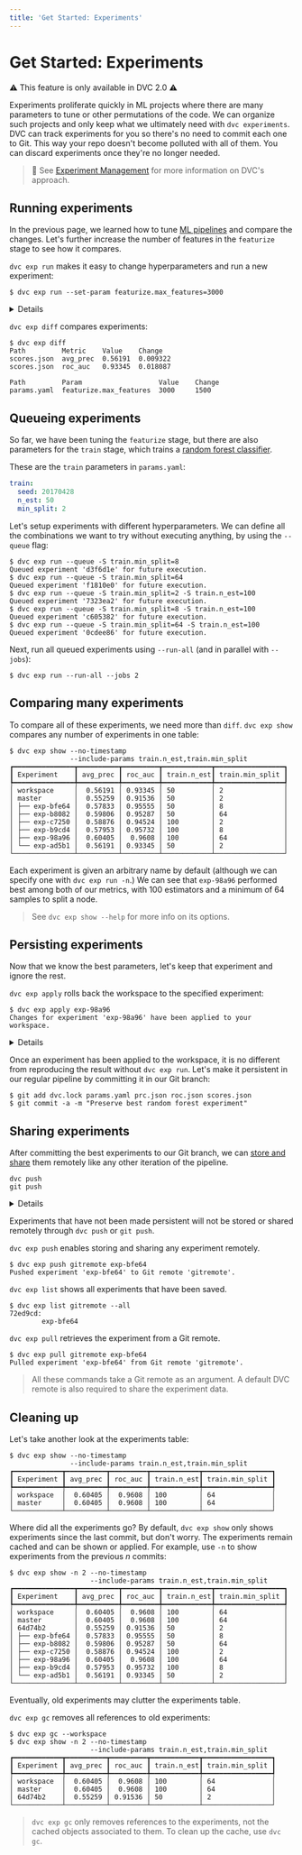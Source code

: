 ```yaml
---
title: 'Get Started: Experiments'
---
```


# Get Started: Experiments

⚠️ This feature is only available in DVC 2.0 ⚠️

<abbr>Experiments</abbr> proliferate quickly in ML projects where there are many
parameters to tune or other permutations of the code. We can organize such
projects and only keep what we ultimately need with `dvc experiments`. DVC can
track experiments for you so there's no need to commit each one to Git. This way
your repo doesn't become polluted with all of them. You can discard experiments
once they're no longer needed.

> 📖 See [Experiment Management](/doc/user-guide/experiment-management) for more
> information on DVC's approach.

## Running experiments

In the previous page, we learned how to tune
[ML pipelines](/doc/tutorials/get-started/ml-pipeline) and compare the changes.
Let's further increase the number of features in the `featurize` stage to see
how it compares.

`dvc exp run` makes it easy to change <abbr>hyperparameters</abbr> and run a new
experiment:

```dvc
$ dvc exp run --set-param featurize.max_features=3000
```

<details>

### 💡 Expand to see what this command does.

`dvc exp run` is similar to `dvc repro` but with some added conveniences for
running experiments. The `--set-param` (or `-S`) flag sets the values for
[parameters](/doc/command-reference/params) as a shortcut to editing
`params.yaml`.

Check that the `featurize.max_features` value has been updated in `params.yaml`:

```git
 featurize:
-  max_features: 1500
+  max_features: 3000
```

Any edits to <abbr>dependencies</abbr> (parameters or source code) will be
reflected in the experiment run.

</details>

`dvc exp diff` compares experiments:

```dvc
$ dvc exp diff
Path         Metric    Value    Change
scores.json  avg_prec  0.56191  0.009322
scores.json  roc_auc   0.93345  0.018087

Path         Param                   Value    Change
params.yaml  featurize.max_features  3000     1500
```

## Queueing experiments

So far, we have been tuning the `featurize` stage, but there are also parameters
for the `train` stage, which trains a
[random forest classifier](https://scikit-learn.org/stable/modules/generated/sklearn.ensemble.RandomForestClassifier.html).

These are the `train` parameters in `params.yaml`:

```yaml
train:
  seed: 20170428
  n_est: 50
  min_split: 2
```

Let's setup experiments with different hyperparameters. We can define all the
combinations we want to try without executing anything, by using the `--queue`
flag:

```dvc
$ dvc exp run --queue -S train.min_split=8
Queued experiment 'd3f6d1e' for future execution.
$ dvc exp run --queue -S train.min_split=64
Queued experiment 'f1810e0' for future execution.
$ dvc exp run --queue -S train.min_split=2 -S train.n_est=100
Queued experiment '7323ea2' for future execution.
$ dvc exp run --queue -S train.min_split=8 -S train.n_est=100
Queued experiment 'c605382' for future execution.
$ dvc exp run --queue -S train.min_split=64 -S train.n_est=100
Queued experiment '0cdee86' for future execution.
```

Next, run all queued experiments using `--run-all` (and in parallel with
`--jobs`):

```dvc
$ dvc exp run --run-all --jobs 2
```

## Comparing many experiments

To compare all of these experiments, we need more than `diff`. `dvc exp show`
compares any number of experiments in one table:

```dvc
$ dvc exp show --no-timestamp
               --include-params train.n_est,train.min_split
┏━━━━━━━━━━━━━━━┳━━━━━━━━━━┳━━━━━━━━━┳━━━━━━━━━━━━┳━━━━━━━━━━━━━━━━━┓
┃ Experiment    ┃ avg_prec ┃ roc_auc ┃ train.n_est┃ train.min_split ┃
┡━━━━━━━━━━━━━━━╇━━━━━━━━━━╇━━━━━━━━━╇━━━━━━━━━━━━╇━━━━━━━━━━━━━━━━━┩
│ workspace     │  0.56191 │ 0.93345 │ 50         │ 2               │
│ master        │  0.55259 │ 0.91536 │ 50         │ 2               │
│ ├── exp-bfe64 │  0.57833 │ 0.95555 │ 50         │ 8               │
│ ├── exp-b8082 │  0.59806 │ 0.95287 │ 50         │ 64              │
│ ├── exp-c7250 │  0.58876 │ 0.94524 │ 100        │ 2               │
│ ├── exp-b9cd4 │  0.57953 │ 0.95732 │ 100        │ 8               │
│ ├── exp-98a96 │  0.60405 │  0.9608 │ 100        │ 64              │
│ └── exp-ad5b1 │  0.56191 │ 0.93345 │ 50         │ 2               │
└───────────────┴──────────┴─────────┴────────────┴─────────────────┘
```

Each experiment is given an arbitrary name by default (although we can specify
one with `dvc exp run -n`.) We can see that `exp-98a96` performed best among
both of our metrics, with 100 estimators and a minimum of 64 samples to split a
node.

> See `dvc exp show --help` for more info on its options.

## Persisting experiments

Now that we know the best parameters, let's keep that experiment and ignore the
rest.

`dvc exp apply` rolls back the <abbr>workspace<abbr> to the specified
experiment:

```dvc
$ dvc exp apply exp-98a96
Changes for experiment 'exp-98a96' have been applied to your workspace.
```

<details>

### 💡 Expand to see what this command does.

`dvc exp apply` is similar to `dvc checkout` but it works with experiments. DVC
tracks everything in the pipeline for each experiment (parameters, metrics,
dependencies, and outputs) and can later retrieve it as needed.

Check that `scores.json` reflects the metrics in the table above:

```json
{ "avg_prec": 0.6040544652105823, "roc_auc": 0.9608017142900953 }
```

</details>

Once an experiment has been applied to the workspace, it is no different from
reproducing the result without `dvc exp run`. Let's make it persistent in our
regular pipeline by committing it in our Git branch:

```dvc
$ git add dvc.lock params.yaml prc.json roc.json scores.json
$ git commit -a -m "Preserve best random forest experiment"
```

## Sharing experiments

After committing the best experiments to our Git branch, we can
[store and share](/doc/start/data-versioning#storing-and-sharing) them
remotely like any other iteration of the pipeline.

```dvc
dvc push
git push
```

<details>

### 💡 Expand to try out sharing with simple remotes.

A DVC remote stores the experiment data, and a Git remote stores the code,
parameters, and other metadata associated with the experiment. DVC supports
various types of remote storage (local file system, SSH, Amazon S3, Google Cloud
Storage, HTTP, HDFS, etc.). The Git remote is often a central Git server
(GitHub, GitLab, BitBucket, etc.). Let's set up both the DVC and Git remotes on
our local filesystem to try them out:

```dvc
$ mkdir -p /tmp/dvcstore
$ dvc remote add -d myremote /tmp/dvcstore
$ git commit .dvc/config -m "Configure local remote"
$ mkdir -p /tmp/gitremote
$ git clone . /temp/gitremote
$ git remote add gitremote /tmp/gitremote
$ dvc push
$ git push -u gitremote master
```

`dvc push` saves the promoted experiment data to the default DVC remote in
`/tmp/dvstore`.

`git push -u gitremote master` saves the code, parameters, and associated
metadata from the experiment committed to our `master` branch to the Git remote
named `gitremote` in `/tmp/gitremote`.

Read on to learn how to share other experiments with DVC and Git remotes.

</details>

Experiments that have not been made persistent will not
be stored or shared remotely through `dvc push` or `git push`.

`dvc exp push` enables storing and sharing any experiment remotely.

```dvc
$ dvc exp push gitremote exp-bfe64
Pushed experiment 'exp-bfe64' to Git remote 'gitremote'.
```

`dvc exp list` shows all experiments that have been saved.

```dvc
$ dvc exp list gitremote --all
72ed9cd:
        exp-bfe64
```

`dvc exp pull` retrieves the experiment from a Git remote.

```dvc
$ dvc exp pull gitremote exp-bfe64
Pulled experiment 'exp-bfe64' from Git remote 'gitremote'.
```

> All these commands take a Git remote as an argument. A default DVC remote is
> also required to share the experiment data.

## Cleaning up

Let's take another look at the experiments table:

```dvc
$ dvc exp show --no-timestamp
               --include-params train.n_est,train.min_split
┏━━━━━━━━━━━━┳━━━━━━━━━━┳━━━━━━━━━┳━━━━━━━━━━━━┳━━━━━━━━━━━━━━━━━┓
┃ Experiment ┃ avg_prec ┃ roc_auc ┃ train.n_est┃ train.min_split ┃
┡━━━━━━━━━━━━╇━━━━━━━━━━╇━━━━━━━━━╇━━━━━━━━━━━━╇━━━━━━━━━━━━━━━━━┩
│ workspace  │  0.60405 │  0.9608 │ 100        │ 64              │
│ master     │  0.60405 │  0.9608 │ 100        │ 64              │
└────────────┴──────────┴─────────┴────────────┴─────────────────┘
```

Where did all the experiments go? By default, `dvc exp show` only shows
experiments since the last commit, but don't worry. The experiments remain
<abbr>cached</abbr> and can be shown or applied. For example, use `-n` to show
experiments from the previous _n_ commits:

```dvc
$ dvc exp show -n 2 --no-timestamp
                    --include-params train.n_est,train.min_split
┏━━━━━━━━━━━━━━━┳━━━━━━━━━━┳━━━━━━━━━┳━━━━━━━━━━━━┳━━━━━━━━━━━━━━━━━┓
┃ Experiment    ┃ avg_prec ┃ roc_auc ┃ train.n_est┃ train.min_split ┃
┡━━━━━━━━━━━━━━━╇━━━━━━━━━━╇━━━━━━━━━╇━━━━━━━━━━━━╇━━━━━━━━━━━━━━━━━┩
│ workspace     │  0.60405 │  0.9608 │ 100        │ 64              │
│ master        │  0.60405 │  0.9608 │ 100        │ 64              │
│ 64d74b2       │  0.55259 │ 0.91536 │ 50         │ 2               │
│ ├── exp-bfe64 │  0.57833 │ 0.95555 │ 50         │ 8               │
│ ├── exp-b8082 │  0.59806 │ 0.95287 │ 50         │ 64              │
│ ├── exp-c7250 │  0.58876 │ 0.94524 │ 100        │ 2               │
│ ├── exp-98a96 │  0.60405 │  0.9608 │ 100        │ 64              │
│ ├── exp-b9cd4 │  0.57953 │ 0.95732 │ 100        │ 8               │
│ └── exp-ad5b1 │  0.56191 │ 0.93345 │ 50         │ 2               │
└───────────────┴──────────┴─────────┴────────────┴─────────────────┘
```

Eventually, old experiments may clutter the experiments table.

`dvc exp gc` removes all references to old experiments:

```dvc
$ dvc exp gc --workspace
$ dvc exp show -n 2 --no-timestamp
                    --include-params train.n_est,train.min_split
┏━━━━━━━━━━━━┳━━━━━━━━━━┳━━━━━━━━━┳━━━━━━━━━━━━┳━━━━━━━━━━━━━━━━━┓
┃ Experiment ┃ avg_prec ┃ roc_auc ┃ train.n_est┃ train.min_split ┃
┡━━━━━━━━━━━━╇━━━━━━━━━━╇━━━━━━━━━╇━━━━━━━━━━━━╇━━━━━━━━━━━━━━━━━┩
│ workspace  │  0.60405 │  0.9608 │ 100        │ 64              │
│ master     │  0.60405 │  0.9608 │ 100        │ 64              │
│ 64d74b2    │  0.55259 │ 0.91536 │ 50         │ 2               │
└────────────┴──────────┴─────────┴────────────┴─────────────────┘
```

> `dvc exp gc` only removes references to the experiments, not the cached
> objects associated to them. To clean up the cache, use `dvc gc`.

